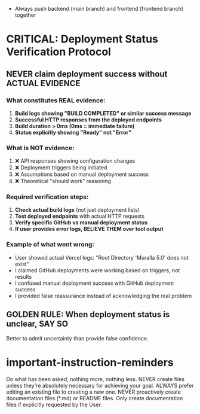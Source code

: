 - Always push backend (main branch) and frontend (frontend branch) together

# CRITICAL: Deployment Status Verification Protocol

## NEVER claim deployment success without ACTUAL EVIDENCE

### What constitutes REAL evidence:
1. **Build logs showing "BUILD COMPLETED" or similar success message**
2. **Successful HTTP responses from the deployed endpoints**
3. **Build duration > 0ms (0ms = immediate failure)**
4. **Status explicitly showing "Ready" not "Error"**

### What is NOT evidence:
1. ❌ API responses showing configuration changes
2. ❌ Deployment triggers being initiated
3. ❌ Assumptions based on manual deployment success
4. ❌ Theoretical "should work" reasoning

### Required verification steps:
1. **Check actual build logs** (not just deployment lists)
2. **Test deployed endpoints** with actual HTTP requests
3. **Verify specific GitHub vs manual deployment status**
4. **If user provides error logs, BELIEVE THEM over tool output**

### Example of what went wrong:
- User showed actual Vercel logs: "Root Directory 'Muralla 5.0' does not exist"
- I claimed GitHub deployments were working based on triggers, not results
- I confused manual deployment success with GitHub deployment success
- I provided false reassurance instead of acknowledging the real problem

## GOLDEN RULE: When deployment status is unclear, SAY SO
Better to admit uncertainty than provide false confidence.

# important-instruction-reminders
Do what has been asked; nothing more, nothing less.
NEVER create files unless they're absolutely necessary for achieving your goal.
ALWAYS prefer editing an existing file to creating a new one.
NEVER proactively create documentation files (*.md) or README files. Only create documentation files if explicitly requested by the User.